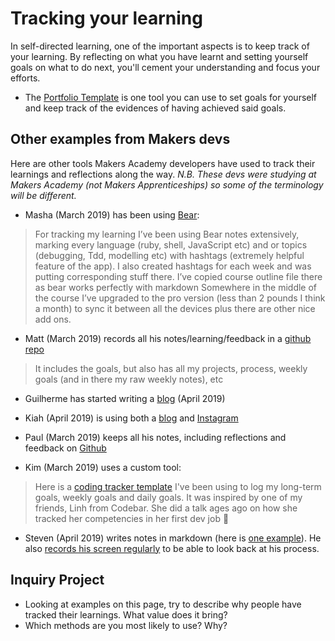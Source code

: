 # Tracking your learning

In self-directed learning, one of the important aspects is to keep track of your learning. By reflecting on what you have learnt and setting yourself goals on what to do next, you'll cement your understanding and focus your efforts.

* The [Portfolio Template](https://docs.google.com/document/d/1o8uTAyPSSyD8eMAUOdMsAK9pDgBA2jVXc5-p3PS29lQ/edit#heading=h.bwbqjdsvw2lz) is one tool you can use to set goals for yourself and keep track of the evidences of having achieved said goals.


## Other examples from Makers devs
Here are other tools Makers Academy developers have used to track their learnings and reflections along the way. _N.B. These devs were studying at Makers Academy (not Makers Apprenticeships) so some of the terminology will be different._

* Masha (March 2019) has been using [Bear](https://bear.app/):
> For tracking my learning I’ve been using Bear notes extensively, marking every language (ruby, shell, JavaScript etc) and or topics (debugging, Tdd, modelling etc) with hashtags (extremely helpful feature of the app). I also created hashtags for each week and was putting corresponding stuff there. I’ve copied course outline file there as bear works perfectly with markdown
> Somewhere in the middle of the course I’ve upgraded to the pro version (less than 2 pounds I think a month) to sync it between all the devices plus there are other nice add ons.

* Matt (March 2019) records all his notes/learning/feedback in a [github repo](https://github.com/mattTea/Portfolio)
> It includes the goals, but also has all my projects, process, weekly goals (and in there my raw weekly notes), etc

* Guilherme has started writing a [blog](https://medium.com/@guilhermexunu) (April 2019)

* Kiah (April 2019) is using both a [blog](http://www.coderkiah.com) and [Instagram](https://www.instagram.com/coderkiah/)

* Paul (March 2019) keeps all his notes, including reflections and feedback on [Github](https://github.com/Hives/makers-notes)

* Kim (March 2019) uses a custom tool:
> Here is a [coding tracker template](https://docs.google.com/spreadsheets/d/1Mm8v544mnflkrIPhc6b_-tEGTLq9BC22liuTOZ9th9g/edit?usp=sharing) I've been using to log my long-term goals, weekly goals and daily goals. It was inspired by one of my friends, Linh from Codebar. She did a talk ages ago on how she tracked her competencies in her first dev job :slightly_smiling_face:

* Steven (April 2019) writes notes in markdown (here is [one example](https://hackmd.io/s/S1otqj56V)). He also [records his screen regularly](https://www.youtube.com/channel/UCtXZ2rupF8wGyD5dFH3L0cQ/videos?view=0&sort=da&flow=grid) to be able to look back at his process.

## Inquiry Project

* Looking at examples on this page, try to describe why people have tracked their learnings. What value does it bring?
* Which methods are you most likely to use? Why?
